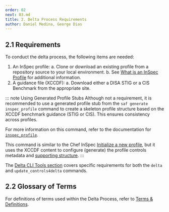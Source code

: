 ```yaml
---
order: 02
next: 03.md
title: 2. Delta Process Requirements
author: Daniel Medina, George Dias
---
```


## 2.1 Requirements

To conduct the delta process, the following items are needed:

1. An InSpec profile:
    a. Clone or download an existing profile from a repository source to your local environment.
    b. See [What is an InSpec Profile](../beginner/02.md#what-is-an-inspec-profile) for additional information.
2. A guidance file (XCCDF):
    a. Download either a DISA STIG or a CIS Benchmark from the appropriate site.

::: note Using Generated Profile Stubs
Although not a requirement, it is recommended to use a generated profile stub from the `saf generate inspec_profile` command to create a skeleton profile structure based on the XCCDF benchmark guidance (STIG or CIS). This ensures consistency across profiles.

For more information on this command, refer to the documentation for [`inspec_profile`](https://saf-cli.mitre.org/#inspec-profile).

This command is similar to the Chef InSpec [Initialize a new profile](../beginner/03.md#creating-the-profile), but it uses the XCCDF content to configure (generate) the profile controls metadata and [supporting structure](../beginner/02.md#the-structure-of-an-inspec-profile).
:::

The [Delta CLI Tools section](./03.md#31-cli-tools) covers specific requirements for both the `delta` and `update_controls4delta` commands.

## 2.2 Glossary of Terms

For definitions of terms used within the Delta Process, refer to [Terms & Definitions](../profile-dev-test/27.md#terms--definitions).
